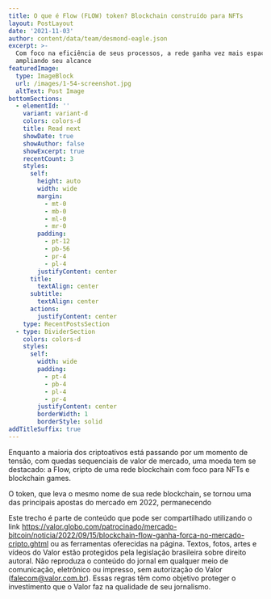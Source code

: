```yaml
---
title: O que é Flow (FLOW) token? Blockchain construído para NFTs
layout: PostLayout
date: '2021-11-03'
author: content/data/team/desmond-eagle.json
excerpt: >-
  Com foco na eficiência de seus processos, a rede ganha vez mais espaço
  ampliando seu alcance
featuredImage:
  type: ImageBlock
  url: /images/1-54-screenshot.jpg
  altText: Post Image
bottomSections:
  - elementId: ''
    variant: variant-d
    colors: colors-d
    title: Read next
    showDate: true
    showAuthor: false
    showExcerpt: true
    recentCount: 3
    styles:
      self:
        height: auto
        width: wide
        margin:
          - mt-0
          - mb-0
          - ml-0
          - mr-0
        padding:
          - pt-12
          - pb-56
          - pr-4
          - pl-4
        justifyContent: center
      title:
        textAlign: center
      subtitle:
        textAlign: center
      actions:
        justifyContent: center
    type: RecentPostsSection
  - type: DividerSection
    colors: colors-d
    styles:
      self:
        width: wide
        padding:
          - pt-4
          - pb-4
          - pl-4
          - pr-4
        justifyContent: center
        borderWidth: 1
        borderStyle: solid
addTitleSuffix: true
---
```

Enquanto a maioria dos criptoativos está passando por um momento de tensão, com quedas sequenciais de valor de mercado, uma moeda tem se destacado: a Flow, cripto de uma rede blockchain com foco para NFTs e blockchain games.

O token, que leva o mesmo nome de sua rede blockchain, se tornou uma das principais apostas do mercado em 2022, permanecendo

Este trecho é parte de conteúdo que pode ser compartilhado utilizando o link https://valor.globo.com/patrocinado/mercado-bitcoin/noticia/2022/09/15/blockchain-flow-ganha-forca-no-mercado-cripto.ghtml ou as ferramentas oferecidas na página.
Textos, fotos, artes e vídeos do Valor estão protegidos pela legislação brasileira sobre direito autoral. Não reproduza o conteúdo do jornal em qualquer meio de comunicação, eletrônico ou impresso, sem autorização do Valor (falecom@valor.com.br). Essas regras têm como objetivo proteger o investimento que o Valor faz na qualidade de seu jornalismo.
